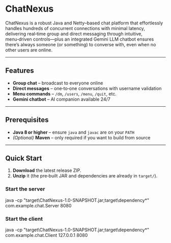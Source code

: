 # ChatNexus

ChatNexus is a robust Java and Netty–based chat platform that effortlessly handles hundreds of concurrent connections with minimal latency, delivering real‑time group and direct messaging through intuitive, menu‑driven controls—plus an integrated Gemini LLM chatbot ensures there’s always someone (or something) to converse with, even when no other users are online.

---
## Features

- **Group chat** – broadcast to everyone online  
- **Direct messages** – one‑to‑one conversations with username validation  
- **Menu commands** – `/dm`, `/users`, `/menu`, `/quit`, etc.  
- **Gemini chatbot** – AI companion available 24/7
---
## Prerequisites

- **Java 8 or higher** – ensure `java` and `javac` are on your `PATH`  
- *(Optional)* **Maven** – only required if you want to build from source  
---
## Quick Start

1. **Download** the latest release ZIP.  
2. **Unzip** it (the pre‑built JAR and dependencies are already in `target/`).  

### Start the server
java -cp "target\ChatNexus-1.0-SNAPSHOT.jar;target\dependency\*" com.example.chat.Server 8080
### Start the client
java -cp "target\ChatNexus-1.0-SNAPSHOT.jar;target\dependency\*" com.example.chat.Client 127.0.0.1 8080
